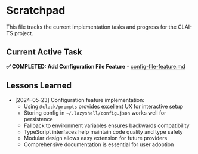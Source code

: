 # Scratchpad

This file tracks the current implementation tasks and progress for the CLAI-TS project.

## Current Active Task

**✅ COMPLETED: Add Configuration File Feature** - [config-file-feature.md](implementation-plan/config-file-feature.md)

## Lessons Learned

- [2024-05-23] Configuration feature implementation:
  - Using `@clack/prompts` provides excellent UX for interactive setup
  - Storing config in `~/.lazyshell/config.json` works well for persistence
  - Fallback to environment variables ensures backwards compatibility
  - TypeScript interfaces help maintain code quality and type safety
  - Modular design allows easy extension for future providers
  - Comprehensive documentation is essential for user adoption 